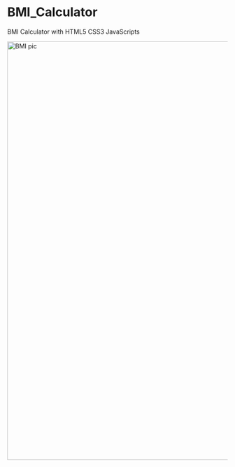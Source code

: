 # BMI_Calculator
BMI Calculator with HTML5 CSS3 JavaScripts

<img width="955" alt="BMI pic" src="https://github.com/JohnnyLouisTech/BMI_Calculator/assets/29494723/7d8ecab0-3736-4661-ac19-e4cd90b91fe5">

